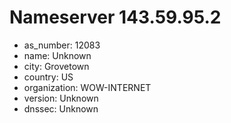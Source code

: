 # Nameserver 143.59.95.2

* as_number: 12083
* name: Unknown
* city: Grovetown
* country: US
* organization: WOW-INTERNET
* version: Unknown
* dnssec: Unknown
